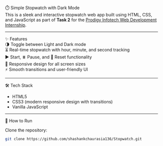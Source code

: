 ⏱️ Simple Stopwatch with Dark Mode  
This is a sleek and interactive stopwatch web app built using HTML, CSS, and JavaScript as part of **Task 2** for the [Prodigy Infotech Web Development Internship](https://prodigyinfotech.dev/).

---

✨ Features  
🌗 Toggle between Light and Dark mode  
⏳ Real-time stopwatch with hour, minute, and second tracking  
▶️ Start, ⏸️ Pause, and 🔁 Reset functionality  
📱 Responsive design for all screen sizes  
⚡ Smooth transitions and user-friendly UI

---

🛠️ Tech Stack  
- HTML5  
- CSS3 (modern responsive design with transitions)  
- Vanilla JavaScript

---

📌 How to Run  

Clone the repository:  
```bash
git clone https://github.com/shashankchaurasia136/Stopwatch.git
